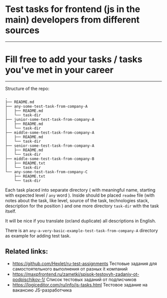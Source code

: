 # Test tasks for frontend (js in the main) developers from different sources

---
# Fill free to add your tasks / tasks you've met in your career

---

Structure of the repo:
```
.
├── README.md
├── any-some-test-task-from-company-A
│   ├── README.md
│   └── task-dir
├── junior-some-test-task-from-company-A
│   ├── README.md
│   └── task-dir
├── middle-some-test-task-from-company-A
│   ├── README.md
│   └── task-dir
├── senior-some-test-task-from-company-A
│   ├── README.md
│   └── task-dir
├── middle-some-test-task-from-company-B
│   ├── README.txt
│   └── task-dir
└── any-some-test-task-from-company-C
    ├── README.txt
    └── task-dir

```

Each task placed into separate directory ( with meaningful name, starting with expected level / `any` word ). Inside should be placed `readme` file (with notes about the task, like level, source of the task, technologies stack, description for the position ) and one more directory `task-dir` with the task itself.

It will be nice if you translate (or/and duplicate) all descriptions in English.

There is an `any-a-very-basic-example-test-task-from-company-A` directory as example for adding test task.

## Related links:

- https://github.com/Hexlet/ru-test-assignments Тестовые задания для самостоятельного выполнения от разных it компаний
- https://maxpfrontend.ru/zametki/spisok-testovyh-zadaniy-ot-podpischikov-1/ Список тестовых заданий от подписчиков
- https://logiceditor.com/ru/info/js-tasks.html Тестовое задание на вакансию JS-разработчика
